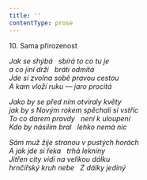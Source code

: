 ```yaml
---
title: ''
contentType: prose
---
```


10. Sama přirozenost

_Jak se shýbá   sbírá to co tu je  
a co jiní drží   bráti odmítá  
Jde si zvolna sobě pravou cestou  
A kam vloží ruku — jaro procitá_

_Jako by se před ním otvíraly květy  
jak by s Novým rokem spěchali si vstříc  
To co darem pravdy   není k uloupení  
Kdo by násilím bral   lehko nemá nic_

_Sám muž žije stranou v pustých horách  
A jak jde si řeka   trhá lekníny  
Jitřen city vidí na velikou dálku  
hrnčířský kruh nebe   Z dálky jediný_
